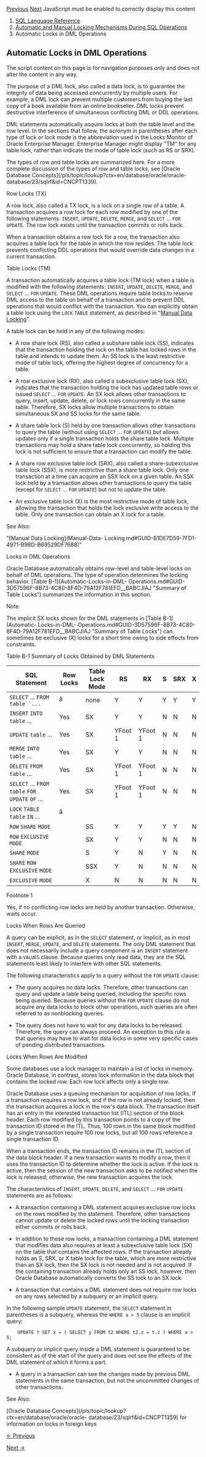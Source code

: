 [Previous](Automatic-and-Manual-Locking-Mechanisms-During-SQL-Operations.md)
[Next](Automatic-Locks-in-DDL-Operations.md) JavaScript must be enabled to
correctly display this content

  1. [SQL Language Reference ](index.md)
  2. [Automatic and Manual Locking Mechanisms During SQL Operations](Automatic-and-Manual-Locking-Mechanisms-During-SQL-Operations.md)
  3. Automatic Locks in DML Operations

## Automatic Locks in DML Operations

The script content on this page is for navigation purposes only and does not
alter the content in any way.

The purpose of a DML lock, also called a data lock, is to guarantee the
integrity of data being accessed concurrently by multiple users. For example,
a DML lock can prevent multiple customers from buying the last copy of a book
available from an online bookseller. DML locks prevent destructive
interference of simultaneous conflicting DML or DDL operations.

DML statements automatically acquire locks at both the table level and the row
level. In the sections that follow, the acronym in parentheses after each type
of lock or lock mode is the abbreviation used in the Locks Monitor of Oracle
Enterprise Manager. Enterprise Manager might display "TM" for any table lock,
rather than indicate the mode of table lock (such as RS or SRX).

The types of row and table locks are summarized here. For a more complete
discussion of the types of row and table locks, see [Oracle Database
Concepts](/pls/topic/lookup?ctx=en/database/oracle/oracle-
database/23/sqlrf&id=CNCPT1339).

Row Locks (TX)

A row lock, also called a TX lock, is a lock on a single row of a table. A
transaction acquires a row lock for each row modified by one of the following
statements: `INSERT`, `UPDATE`, `DELETE`, `MERGE`, and `SELECT` ... `FOR`
`UPDATE`. The row lock exists until the transaction commits or rolls back.

When a transaction obtains a row lock for a row, the transaction also acquires
a table lock for the table in which the row resides. The table lock prevents
conflicting DDL operations that would override data changes in a current
transaction.

Table Locks (TM)

A transaction automatically acquires a table lock (TM lock) when a table is
modified with the following statements: `INSERT`, `UPDATE`, `DELETE`, `MERGE`,
and `SELECT` ... `FOR` `UPDATE`. These DML operations require table locks to
reserve DML access to the table on behalf of a transaction and to prevent DDL
operations that would conflict with the transaction. You can explicitly obtain
a table lock using the `LOCK` `TABLE` statement, as described in "[Manual Data
Locking](Manual-Data-Locking.md#GUID-B1DE7D59-7FD1-4971-B98D-B69529DF7688)".

A table lock can be held in any of the following modes:

  * A row share lock (RS), also called a subshare table lock (SS), indicates that the transaction holding the lock on the table has locked rows in the table and intends to update them. An SS lock is the least restrictive mode of table lock, offering the highest degree of concurrency for a table. 

  * A row exclusive lock (RX), also called a subexclusive table lock (SX), indicates that the transaction holding the lock has updated table rows or issued `SELECT` ... `FOR` `UPDATE`. An SX lock allows other transactions to query, insert, update, delete, or lock rows concurrently in the same table. Therefore, SX locks allow multiple transactions to obtain simultaneous SX and SS locks for the same table. 

  * A share table lock (S) held by one transaction allows other transactions to query the table (without using `SELECT` ... `FOR` `UPDATE`) but allows updates only if a single transaction holds the share table lock. Multiple transactions may hold a share table lock concurrently, so holding this lock is not sufficient to ensure that a transaction can modify the table. 

  * A share row exclusive table lock (SRX), also called a share-subexclusive table lock (SSX), is more restrictive than a share table lock. Only one transaction at a time can acquire an SSX lock on a given table. An SSX lock held by a transaction allows other transactions to query the table (except for `SELECT` ... `FOR` `UPDATE`) but not to update the table. 

  * An exclusive table lock (X) is the most restrictive mode of table lock, allowing the transaction that holds the lock exclusive write access to the table. Only one transaction can obtain an X lock for a table. 

See Also:

"[Manual Data Locking](Manual-Data-
Locking.md#GUID-B1DE7D59-7FD1-4971-B98D-B69529DF7688)"

Locks in DML Operations

Oracle Database automatically obtains row-level and table-level locks on
behalf of DML operations. The type of operation determines the locking
behavior. [Table B-1](Automatic-Locks-in-DML-
Operations.md#GUID-3D57596F-8B73-4C80-8F4D-79A12F781EFD__BABCJIAJ "Summary
of Table Locks") summarizes the information in this section.

Note:

The implicit SX locks shown for the DML statements in [Table B-1](Automatic-
Locks-in-DML-
Operations.md#GUID-3D57596F-8B73-4C80-8F4D-79A12F781EFD__BABCJIAJ "Summary
of Table Locks") can sometimes be exclusive (X) locks for a short time owing
to side effects from constraints.

Table B-1 Summary of Locks Obtained by DML Statements

SQL Statement | Row Locks | Table Lock Mode | RS | RX | S | SRX | X  
---|---|---|---|---|---|---|---  
`SELECT` ... `FROM` `table``...` |  â |  none |  Y |  Y |  Y |  Y |  Y  
`INSERT` `INTO` `table` ...  |  Yes |  SX |  Y |  Y |  N |  N |  N  
`UPDATE` `table` ...  |  Yes |  SX |  YFoot 1 |  YFoot 1 |  N |  N |  N  
`MERGE` `INTO` `table` ...  |  Yes |  SX |  Y |  Y |  N |  N |  N  
`DELETE` `FROM` `table` ...  |  Yes |  SX |  YFoot 1 |  YFoot 1 |  N |  N |  N  
`SELECT` ... `FROM` `table` `FOR` `UPDATE` `OF` ...  |  Yes |  SX |  YFoot 1 |  YFoot 1 |  N |  N |  N  
`LOCK` `TABLE` `table` `IN` ...  |  â |  |  |  |  |  |   
`ROW` `SHARE` `MODE` |  |  SS |  Y |  Y |  Y |  Y |  N  
`ROW` `EXCLUSIVE` `MODE` |  |  SX |  Y |  Y |  N |  N |  N  
`SHARE` `MODE` |  |  S |  Y |  N |  Y |  N |  N  
`SHARE` `ROW` `EXCLUSIVE` `MODE` |  |  SSX |  Y |  N |  N |  N |  N  
`EXCLUSIVE` `MODE` |  |  X |  N |  N |  N |  N |  N  
  
Footnote 1

Yes, if no conflicting row locks are held by another transaction. Otherwise,
waits occur.

Locks When Rows Are Queried

A query can be explicit, as in the `SELECT` statement, or implicit, as in most
`INSERT`, `MERGE`, `UPDATE`, and `DELETE` statements. The only DML statement
that does not necessarily include a query component is an `INSERT` statement
with a `VALUES` clause. Because queries only read data, they are the SQL
statements least likely to interfere with other SQL statements.

The following characteristics apply to a query without the `FOR` `UPDATE`
clause:

  * The query acquires no data locks. Therefore, other transactions can query and update a table being queried, including the specific rows being queried. Because queries without the `FOR` `UPDATE` clause do not acquire any data locks to block other operations, such queries are often referred to as nonblocking queries. 

  * The query does not have to wait for any data locks to be released. Therefore, the query can always proceed. An exception to this rule is that queries may have to wait for data locks in some very specific cases of pending distributed transactions.

Locks When Rows Are Modified

Some databases use a lock manager to maintain a list of locks in memory.
Oracle Database, in contrast, stores lock information in the data block that
contains the locked row. Each row lock affects only a single row.

Oracle Database uses a queuing mechanism for acquisition of row locks. If a
transaction requires a row lock, and if the row is not already locked, then
the transaction acquires a lock in the row's data block. The transaction
itself has an entry in the interested transaction list (ITL) section of the
block header. Each row modified by this transaction points to a copy of the
transaction ID stored in the ITL. Thus, 100 rows in the same block modified by
a single transaction require 100 row locks, but all 100 rows reference a
single transaction ID.

When a transaction ends, the transaction ID remains in the ITL section of the
data block header. If a new transaction wants to modify a row, then it uses
the transaction ID to determine whether the lock is active. If the lock is
active, then the session of the new transaction asks to be notified when the
lock is released; otherwise, the new transaction acquires the lock.

The characteristics of `INSERT`, `UPDATE`, `DELETE`, and `SELECT` ... `FOR`
`UPDATE` statements are as follows:

  * A transaction containing a DML statement acquires exclusive row locks on the rows modified by the statement. Therefore, other transactions cannot update or delete the locked rows until the locking transaction either commits or rolls back. 

  * In addition to these row locks, a transaction containing a DML statement that modifies data also requires at least a subexclusive table lock (SX) on the table that contains the affected rows. If the transaction already holds an S, SRX, or X table lock for the table, which are more restrictive than an SX lock, then the SX lock is not needed and is not acquired. If the containing transaction already holds only an SS lock, however, then Oracle Database automatically converts the SS lock to an SX lock.

  * A transaction that contains a DML statement does not require row locks on any rows selected by a subquery or an implicit query.

In the following sample `UPDATE` statement, the `SELECT` statement in
parentheses is a subquery, whereas the `WHERE a > 5` clause is an implicit
query:

    
        UPDATE t SET x = ( SELECT y FROM t2 WHERE t2.z = t.z ) WHERE a > 5;
    

A subquery or implicit query inside a DML statement is guaranteed to be
consistent as of the start of the query and does not see the effects of the
DML statement of which it forms a part.

  * A query in a transaction can see the changes made by previous DML statements in the same transaction, but not the uncommitted changes of other transactions.

See Also:

[Oracle Database Concepts](/pls/topic/lookup?ctx=en/database/oracle/oracle-
database/23/sqlrf&id=CNCPT1359) for information on locks in foreign keys


[← Previous](Automatic-and-Manual-Locking-Mechanisms-During-SQL-Operations.md)

[Next →](Automatic-Locks-in-DDL-Operations.md)
